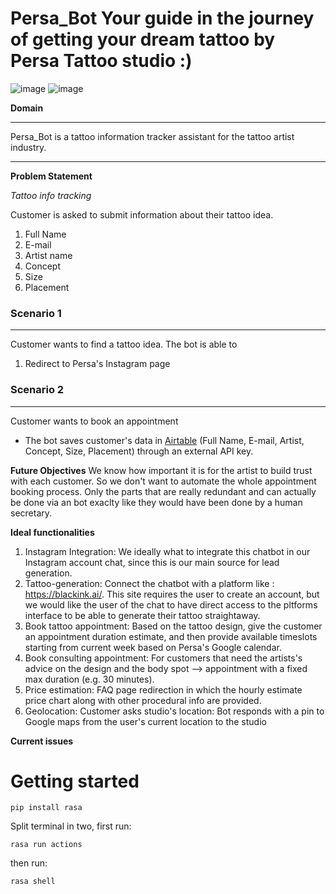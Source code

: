 # Persa_Bot Your guide in the journey of getting your dream tattoo by Persa Tattoo studio :)
![image](https://github.com/Kleo-Karap/My_chatbot/assets/117507917/1d894c6c-5005-49e6-b913-0ad212eaf853)
![image](https://github.com/user-attachments/assets/e66344d6-dea1-454b-8eac-132bfdb067da)

**Domain**
***
Persa_Bot is a tattoo information tracker assistant for the tattoo artist industry.
***

**Problem Statement**

*Tattoo info tracking*
<p> Customer is asked to submit information about their tattoo idea. 

   1. Full Name
   2. E-mail
   3. Artist name
   5. Concept
   6. Size
   7. Placement 

### Scenario 1
***
Customer wants to find a tattoo idea.
The bot  is able to 
1) Redirect to Persa's Instagram page

### Scenario 2
***
Customer wants to book an appointment
- The bot saves customer's data in [Airtable](https://airtable.com/) (Full Name, E-mail, Artist, Concept, Size, Placement) through an external API key.

   
**Future Objectives**
We know how important it is for the artist to build trust with each customer. 
So we don't want to automate the whole appointment booking process. Only the parts that are really redundant and can actually be done via an bot exaclty like they would have been done by a human secretary.

**Ideal functionalities**
1. Instagram Integration: We ideally what to integrate this chatbot in our Instagram account chat, since this is our main source for lead generation.
2. Tattoo-generation: Connect the chatbot with a platform like : https://blackink.ai/. This site requires the user to create an account, but we would like the user of the chat to have direct access to the pltforms interface to be able to generate their tattoo straightaway.
3. Book tattoo appointment: Based on the tattoo design, give the customer an appointment duration estimate, and then provide available timeslots starting from current week based on Persa's Google calendar.
4. Book consulting appointment: For customers that need the artists's advice on the design and the body spot --> appointment with a fixed max duration (e.g. 30 minutes).
5. Price estimation: FAQ page redirection in which the hourly estimate price chart along with other procedural info are provided.
6. Geolocation: Customer asks studio's location: Bot responds with a pin to Google maps from the user's current location to the studio


**Current issues** 

# Getting started
```
pip install rasa
```
Split terminal in two, first run:

```
rasa run actions
```

then run:
```
rasa shell
```



